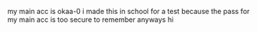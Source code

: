 my main acc is okaa-0 i made this in school for a test because the pass for my main acc is too secure to remember
anyways
hi

<!---
okaabutworse/okaabutworse is a ✨ special ✨ repository because its `README.md` (this file) appears on your GitHub profile.
You can click the Preview link to take a look at your changes.
--->
